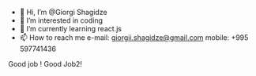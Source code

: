 - 👋 Hi, I’m @Giorgi Shagidze
- 👀 I’m interested in coding
- 🌱 I’m currently learning react.js
- 📫 How to reach me 
      e-mail: giorgii.shagidze@gmail.com
      mobile: +995 597741436

<!---
iLoneCoder/iLoneCoder is a ✨ special ✨ repository because its `README.md` (this file) appears on your GitHub profile.
You can click the Preview link to take a look at your changes.
--->

Good job !
Good Job2!
